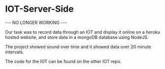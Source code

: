 # IOT-Server-Side
--- NO LONGER WORKING ---

Our task was to record data through an IOT and display it online on a heroku hosted website, and store data in a mongoDB database using NodeJS.

The project showed sound over time and it showed data over 20 minute intervals.

The code for the IOT can be found on the other IOT repo.
